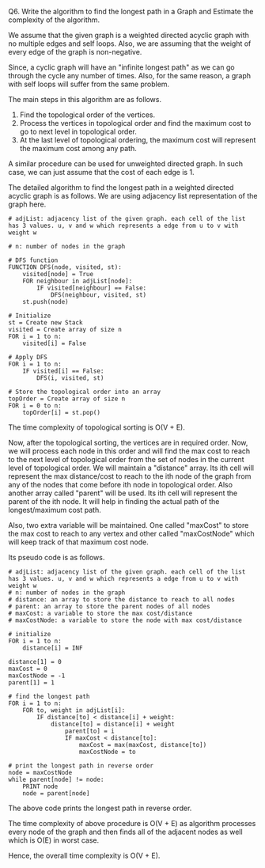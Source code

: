 Q6. Write the algorithm to find the longest path in a Graph and Estimate the complexity of
the algorithm.



We assume that the given graph is a weighted directed acyclic graph with no multiple edges and self loops. Also, we are assuming that the weight of every edge of the graph is non-negative. 

Since, a cyclic graph will have an "infinite longest path" as we can go through the cycle any number of times. Also, for the same reason, a graph with self loops will suffer from the same problem.

The main steps in this algorithm are as follows.

1. Find the topological order of the vertices.
2. Process the vertices in topological order and find the maximum cost to go to next level in topological order.
3. At the last level of topological ordering, the maximum cost will represent the maximum cost among any path.

A similar procedure can be used for unweighted directed graph. In such case, we can just assume that the cost of each edge is 1.

The detailed algorithm to find the longest path in a weighted directed acyclic graph is as follows. We are using adjacency list representation of the graph here.

```pseudocode
# adjList: adjacency list of the given graph. each cell of the list has 3 values. u, v and w which represents a edge from u to v with weight w

# n: number of nodes in the graph

# DFS function
FUNCTION DFS(node, visited, st):
	visited[node] = True
	FOR neighbour in adjList[node]:
		IF visited[neighbour] == False:
			DFS(neighbour, visited, st)
	st.push(node)

# Initialize
st = Create new Stack
visited = Create array of size n
FOR i = 1 to n:
	visited[i] = False
	
# Apply DFS
FOR i = 1 to n:
	IF visited[i] == False:
		DFS(i, visited, st)
		
# Store the topological order into an array
topOrder = Create array of size n
FOR i = 0 to n:
	topOrder[i] = st.pop()
```



The time complexity of topological sorting is O(V + E). 

Now, after the topological sorting, the vertices are in required order. Now, we will process each node in this order and will find the max cost to reach to the next level of topological order from the set of nodes in the current level of topological order. We will maintain a "distance" array. Its ith cell will represent the max distance/cost to reach to the ith node of the graph from any of the nodes that come before ith node in topological order. Also another array called "parent" will be used. Its ith cell will represent the parent of the ith node. It will help in finding the actual path of the longest/maximum cost path.

Also, two extra variable will be maintained. One called "maxCost" to store the max cost to reach to any vertex and other called "maxCostNode" which will keep track of that maximum cost node.

Its pseudo code is as follows.

```pseudocode
# adjList: adjacency list of the given graph. each cell of the list has 3 values. u, v and w which represents a edge from u to v with weight w
# n: number of nodes in the graph
# distance: an array to store the distance to reach to all nodes
# parent: an array to store the parent nodes of all nodes
# maxCost: a variable to store the max cost/distance
# maxCostNode: a variable to store the node with max cost/distance

# initialize
FOR i = 1 to n:
	distance[i] = INF
	
distance[1] = 0
maxCost = 0
maxCostNode = -1
parent[1] = 1

# find the longest path
FOR i = 1 to n:
	FOR to, weight in adjList[i]:
		IF distance[to] < distance[i] + weight:
			distance[to] = distance[i] + weight
				parent[to] = i
				IF maxCost < distance[to]:
					maxCost = max(maxCost, distance[to])
					maxCostNode = to

# print the longest path in reverse order
node = maxCostNode            
while parent[node] != node:
	PRINT node
	node = parent[node]
```



The above code prints the longest path in reverse order.

The time complexity of above procedure is O(V + E) as algorithm processes every node of the graph and then finds all of the adjacent nodes as well which is O(E) in worst case.

Hence, the overall time complexity is O(V + E).